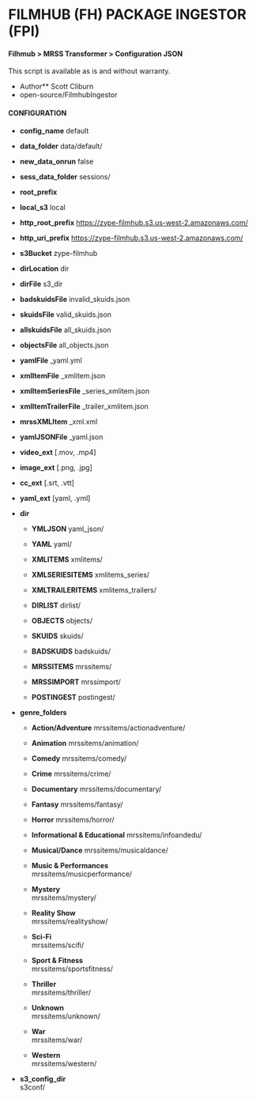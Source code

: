# FILMHUB (FH) PACKAGE INGESTOR (FPI)
#### Filhmub > MRSS Transformer > Configuration JSON
This script is available as is and without warranty.

- Author** Scott Cliburn
- open-source/FilmhubIngestor

#### CONFIGURATION

- **config_name** 
default

- **data_folder** 
data/default/

- **new_data_onrun** 
false

- **sess_data_folder** 
sessions/

- **root_prefix** 

- **local_s3** 
local

- **http_root_prefix** 
https://zype-filmhub.s3.us-west-2.amazonaws.com/

- **http_uri_prefix** 
https://zype-filmhub.s3.us-west-2.amazonaws.com/

- **s3Bucket** 
zype-filmhub

- **dirLocation** 
dir

- **dirFile** 
s3_dir

- **badskuidsFile** 
invalid_skuids.json

- **skuidsFile** 
valid_skuids.json

- **allskuidsFile** 
all_skuids.json

- **objectsFile** 
all_objects.json

- **yamlFile** 
_yaml.yml

- **xmlItemFile** 
_xmlitem.json

- **xmlItemSeriesFile** 
_series_xmlitem.json

- **xmlItemTrailerFile** 
_trailer_xmlitem.json

- **mrssXMLItem** 
_xml.xml

- **yamlJSONFile** 
_yaml.json

- **video_ext** 
[.mov, .mp4]

- **image_ext** 
[.png, .jpg]

- **cc_ext** 
[.srt, .vtt]

- **yaml_ext** 
[yaml, .yml]

- **dir** 

    - **YMLJSON** 
    yaml_json/

    - **YAML** 
    yaml/

    - **XMLITEMS** 
    xmlitems/

    - **XMLSERIESITEMS** 
    xmlitems_series/

    - **XMLTRAILERITEMS** 
    xmlitems_trailers/

    - **DIRLIST** 
    dirlist/

    - **OBJECTS** 
    objects/

    - **SKUIDS** 
    skuids/

    - **BADSKUIDS** 
    badskuids/

    - **MRSSITEMS** 
    mrssitems/

    - **MRSSIMPORT** 
    mrssimport/

    - **POSTINGEST** 
    postingest/

- **genre_folders** 

    - **Action/Adventure** 
    mrssitems/actionadventure/

    - **Animation** 
    mrssitems/animation/

    - **Comedy** 
    mrssitems/comedy/

    - **Crime** 
    mrssitems/crime/

    - **Documentary** 
    mrssitems/documentary/

    - **Fantasy** 
    mrssitems/fantasy/

    - **Horror** 
    mrssitems/horror/

    - **Informational & Educational** 
    mrssitems/infoandedu/

    - **Musical/Dance** 
    mrssitems/musicaldance/

    - **Music & Performances**  
    mrssitems/musicperformance/

    - **Mystery**  
    mrssitems/mystery/

    - **Reality Show**  
    mrssitems/realityshow/

    - **Sci-Fi**  
    mrssitems/scifi/

    - **Sport & Fitness**  
    mrssitems/sportsfitness/

    - **Thriller**  
    mrssitems/thriller/

    - **Unknown**  
    mrssitems/unknown/

    - **War**  
    mrssitems/war/

    - **Western**  
    mrssitems/western/

- **s3_config_dir**  
s3conf/



